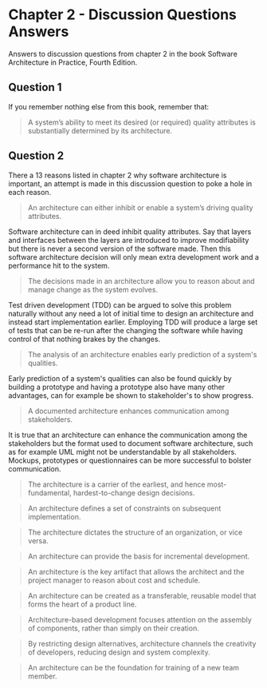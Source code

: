 # Chapter 2 - Discussion Questions Answers

Answers to discussion questions from chapter 2 in the book Software Architecture in Practice, Fourth Edition.

## Question 1

If you remember nothing else from this book, remember that:

> A system’s ability to meet its desired (or required) quality attributes is substantially determined by its architecture.

## Question 2

There a 13 reasons listed in chapter 2 why software architecture is important, an attempt is made in this discussion question to poke a hole in each reason.

> An architecture can either inhibit or enable a system’s driving quality attributes.

Software architecture can in deed inhibit quality attributes. Say that layers and interfaces between the layers are introduced to improve modifiability but there is never a second version of the software made. Then this software architecture decision will only mean extra development work and a performance hit to the system.

> The decisions made in an architecture allow you to reason about and manage change as the system evolves.

Test driven development (TDD) can be argued to solve this problem naturally without any need a lot of initial time to design an architecture and instead start implementation earlier. Employing TDD will produce a large set of tests that can be re-run after the changing the software while having control of that nothing brakes by the changes.

> The analysis of an architecture enables early prediction of a system's qualities.

Early prediction of a system's qualities can also be found quickly by building a prototype and having a prototype also have many other advantages, can for example be shown to stakeholder's to show progress.

> A documented architecture enhances communication among stakeholders.

It is true that an architecture can enhance the communication among the stakeholders but the format used to document software architecture, such as for example UML might not be understandable by all stakeholders. Mockups, prototypes or questionnaires can be more successful to bolster communication.

> The architecture is a carrier of the earliest, and hence most-fundamental, hardest-to-change design decisions.

> An architecture defines a set of constraints on subsequent implementation.

> The architecture dictates the structure of an organization, or vice versa.

> An architecture can provide the basis for incremental development.

> An architecture is the key artifact that allows the architect and the project manager to reason about cost and schedule.

> An architecture can be created as a transferable, reusable model that forms the heart of a product line.

> Architecture-based development focuses attention on the assembly of components, rather than simply on their creation.

> By restricting design alternatives, architecture channels the creativity of developers, reducing design and system complexity.

> An architecture can be the foundation for training of a new team member.
